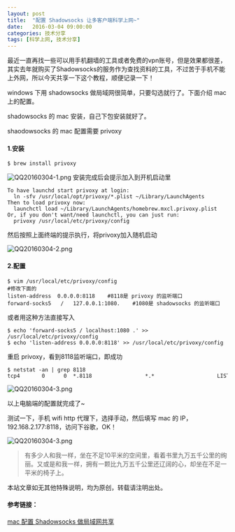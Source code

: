 ```yaml
---
layout: post
title:  "配置 Shadowsocks 让多客户端科学上网~"
date:   2016-03-04 09:00:00
categories: 技术分享
tags: [科学上网, 技术分享]
---
```


最近一直再找一些可以用手机翻墙的工具或者免费的vpn账号，但是效果都很差，其实去年就购买了Shadowsocks的服务作为查找资料的工具，不过苦于手机不能上外网，所以今天共享一下这个教程，顺便记录一下！<!--more-->

windows 下用 shadowsocks 做局域网很简单，只要勾选就行了。下面介绍 mac 上的配置。

shadowsocks 的 mac 安装，自己下包安装就好了。

shaodowsocks 的 mac 配置需要 privoxy
#### 1.安装

```
$ brew install privoxy  
```

![QQ20160304-1.png](http://7xqhcq.com1.z0.glb.clouddn.com/config-ssss-545755-b92071ea13e3bad5-1.png)
安装完成后会提示加入到开机启动里

```
To have launchd start privoxy at login:  
  ln -sfv /usr/local/opt/privoxy/*.plist ~/Library/LaunchAgents  
Then to load privoxy now:  
  launchctl load ~/Library/LaunchAgents/homebrew.mxcl.privoxy.plist  
Or, if you don't want/need launchctl, you can just run:  
  privoxy /usr/local/etc/privoxy/config  
```

然后按照上面终端的提示执行，将privoxy加入随机启动

![QQ20160304-2.png](http://7xqhcq.com1.z0.glb.clouddn.com/config-ssss-545755-caa708b7abe4c66f-2.png)

#### 2.配置

```
$ vim /usr/local/etc/privoxy/config  
#修改下面的  
listen-address  0.0.0.0:8118    #8118是 privoxy 的监听端口  
forward-socks5   /   127.0.0.1:1080.    #1080是 shadowsocks 的监听端口  
```

或者用这种方法直接写入

```
$ echo 'forward-socks5 / localhost:1080 .' >> /usr/local/etc/privoxy/config
$ echo 'listen-address 0.0.0.0:8118' >> /usr/local/etc/privoxy/config
```

重启 privoxy，看到8118监听端口，即成功

```
$ netstat -an | grep 8118  
tcp4       0      0  *.8118                 *.*                    LISTEN  
```

![QQ20160304-3.png](http://7xqhcq.com1.z0.glb.clouddn.com/config-ssss-545755-4d46fc9058da6423-3.png)

以上电脑端的配置就完成了~

测试一下，手机 wifi http 代理下，选择手动，然后填写 mac 的 IP，192.168.2.177:8118，访问下谷歌，OK！

![QQ20160304-3.png](http://7xqhcq.com1.z0.glb.clouddn.com/config-ssss-545755-4f0715608d1bab67-4.png)

> 有多少人和我一样，坐在不足10平米的空间里，看着书里九万五千公里的绚丽。又或是和我一样，拥有一颗比九万五千公里还辽阔的心，却坐在不足一平米的椅子上。

本站文章如无其他特殊说明，均为原创，转载请注明出处。

#### 参考链接：
[mac 配置 Shadowsocks 做局域网共享](http://liuhonghe.me/mac-set-shadowsocks-share-lan.html)

